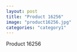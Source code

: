 ```yaml
---
layout: post
title: "Product 16256"
image: "product16256.jpg"
categories: "category1"
---
```

Product 16256

